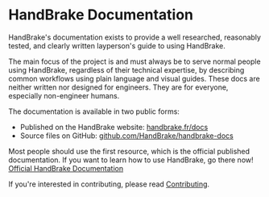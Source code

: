 HandBrake Documentation
=======================

HandBrake's documentation exists to provide a well researched, reasonably tested, and clearly written layperson's guide to using HandBrake.

The main focus of the project is and must always be to serve normal people using HandBrake, regardless of their technical expertise, by describing common workflows using plain language and visual guides. These docs are neither written nor designed for engineers. They are for everyone, especially non-engineer humans.

The documentation is available in two public forms:

- Published on the HandBrake website: [handbrake.fr/docs](https://handbrake.fr/docs/ "HandBrake Documentation")
- Source files on GitHub: [github.com/HandBrake/handbrake-docs](https://github.com/HandBrake/handbrake-docs/ "HandBrake Documentation source files")

Most people should use the first resource, which is the official published documentation. If you want to learn how to use HandBrake, go there now! [Official HandBrake Documentation](https://handbrake.fr/docs/)

If you're interested in contributing, please read [Contributing](contributing.markdown).
